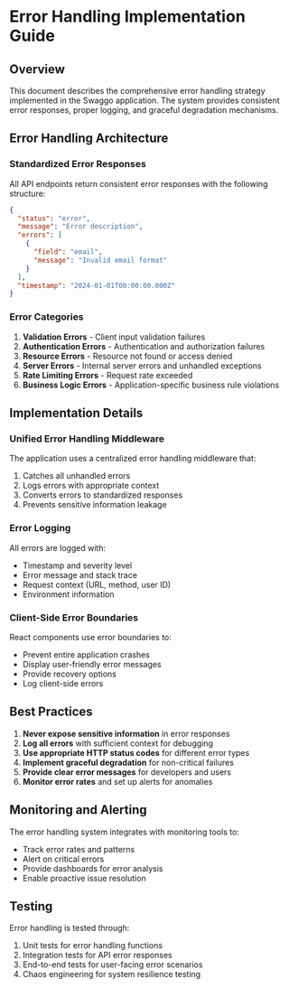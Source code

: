 # Error Handling Implementation Guide

## Overview

This document describes the comprehensive error handling strategy implemented in the Swaggo application. The system provides consistent error responses, proper logging, and graceful degradation mechanisms.

## Error Handling Architecture

### Standardized Error Responses

All API endpoints return consistent error responses with the following structure:

```json
{
  "status": "error",
  "message": "Error description",
  "errors": [
    {
      "field": "email",
      "message": "Invalid email format"
    }
  ],
  "timestamp": "2024-01-01T00:00:00.000Z"
}
```

### Error Categories

1. **Validation Errors** - Client input validation failures
2. **Authentication Errors** - Authentication and authorization failures
3. **Resource Errors** - Resource not found or access denied
4. **Server Errors** - Internal server errors and unhandled exceptions
5. **Rate Limiting Errors** - Request rate exceeded
6. **Business Logic Errors** - Application-specific business rule violations

## Implementation Details

### Unified Error Handling Middleware

The application uses a centralized error handling middleware that:

1. Catches all unhandled errors
2. Logs errors with appropriate context
3. Converts errors to standardized responses
4. Prevents sensitive information leakage

### Error Logging

All errors are logged with:

- Timestamp and severity level
- Error message and stack trace
- Request context (URL, method, user ID)
- Environment information

### Client-Side Error Boundaries

React components use error boundaries to:

- Prevent entire application crashes
- Display user-friendly error messages
- Provide recovery options
- Log client-side errors

## Best Practices

1. **Never expose sensitive information** in error responses
2. **Log all errors** with sufficient context for debugging
3. **Use appropriate HTTP status codes** for different error types
4. **Implement graceful degradation** for non-critical failures
5. **Provide clear error messages** for developers and users
6. **Monitor error rates** and set up alerts for anomalies

## Monitoring and Alerting

The error handling system integrates with monitoring tools to:

- Track error rates and patterns
- Alert on critical errors
- Provide dashboards for error analysis
- Enable proactive issue resolution

## Testing

Error handling is tested through:

1. Unit tests for error handling functions
2. Integration tests for API error responses
3. End-to-end tests for user-facing error scenarios
4. Chaos engineering for system resilience testing
